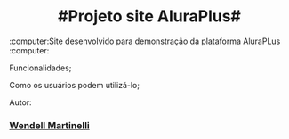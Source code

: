 <h1 align="center"> #Projeto site AluraPlus# </h1>

<p>:computer:Site desenvolvido para demonstração da plataforma AluraPLus :computer:</p>
<p>Funcionalidades;</p>
<p>Como os usuários podem utilizá-lo;</p
<p>Autor: <h3><u><b>Wendell Martinelli</h3></b></u></p>
